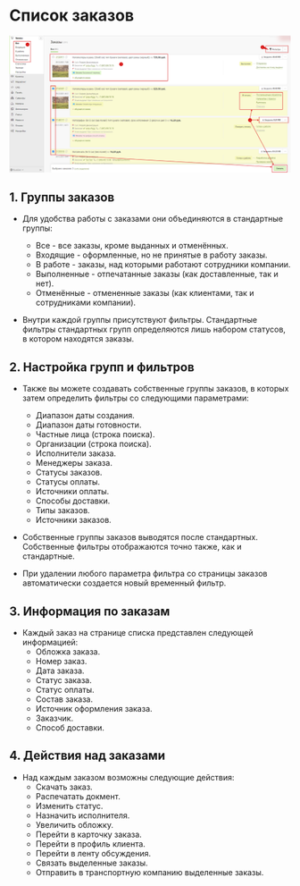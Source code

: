 # Список заказов

![](../_media/order/order11.png ':size=70%')

## 1. Группы заказов
* Для удобства работы с заказами они объединяются в стандартные группы:
    + Все - все заказы, кроме выданных и отменённых.
    + Входящие - оформленные, но не принятые в работу заказы.
    + В работе - заказы, над которыми работают сотрудники компании.
    + Выполненные - отпечатанные заказы (как доставленные, так и нет).
    + Отменённые - отмененные заказы (как клиентами, так и сотрудниками компании).

* Внутри каждой группы присутствуют фильтры. Стандартные фильтры стандартных групп определяются лишь набором статусов, в котором находятся заказы.

## 2. Настройка групп и фильтров
* Также вы можете создавать собственные группы заказов, в которых затем определить фильтры со следующими параметрами:
    + Диапазон даты создания.
    + Диапазон даты готовности.
    + Частные лица (строка поиска).
    + Организации (строка поиска).
    + Исполнители заказа.
    + Менеджеры заказа.
    + Статусы заказов.
    + Статусы оплаты.
    + Источники оплаты.
    + Способы доставки.
    + Типы заказов.
    + Источники заказов.

* Собственные группы заказов выводятся после стандартных. Собственные фильтры отображаются точно также, как и стандартные.
* При удалении любого параметра фильтра со страницы заказов автоматически создается новый временный фильтр.

## 3. Информация по заказам
* Каждый заказ на странице списка представлен следующей информацией:
    + Обложка заказа.
    + Номер заказ.
    + Дата заказа.
    + Статус заказа.
    + Статус оплаты.
    + Состав заказа.
    + Источник оформления заказа.
    + Заказчик.
    + Способ доставки.

## 4. Действия над заказами
* Над каждым заказом возможны следующие действия:
    + Скачать заказ.
    + Распечатать докмент.
    + Изменить статус.
    + Назначить исполнителя.
    + Увеличить обложку.
    + Перейти в карточку заказа.
    + Перейти в профиль клиента.
    + Перейти в ленту обсуждения.
    + Связать выделенные заказы.
    + Отправить в транспортную компанию выделенные заказы.
